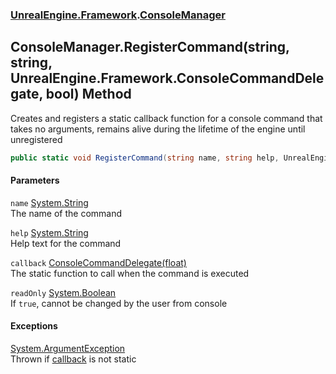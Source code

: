 ### [UnrealEngine.Framework](./UnrealEngine-Framework.md 'UnrealEngine.Framework').[ConsoleManager](./ConsoleManager.md 'UnrealEngine.Framework.ConsoleManager')
## ConsoleManager.RegisterCommand(string, string, UnrealEngine.Framework.ConsoleCommandDelegate, bool) Method
Creates and registers a static callback function for a console command that takes no arguments, remains alive during the lifetime of the engine until unregistered  
```csharp
public static void RegisterCommand(string name, string help, UnrealEngine.Framework.ConsoleCommandDelegate callback, bool readOnly=false);
```
#### Parameters
<a name='UnrealEngine-Framework-ConsoleManager-RegisterCommand(string_string_UnrealEngine-Framework-ConsoleCommandDelegate_bool)-name'></a>
`name` [System.String](https://docs.microsoft.com/en-us/dotnet/api/System.String 'System.String')  
The name of the command  
  
<a name='UnrealEngine-Framework-ConsoleManager-RegisterCommand(string_string_UnrealEngine-Framework-ConsoleCommandDelegate_bool)-help'></a>
`help` [System.String](https://docs.microsoft.com/en-us/dotnet/api/System.String 'System.String')  
Help text for the command  
  
<a name='UnrealEngine-Framework-ConsoleManager-RegisterCommand(string_string_UnrealEngine-Framework-ConsoleCommandDelegate_bool)-callback'></a>
`callback` [ConsoleCommandDelegate(float)](./ConsoleCommandDelegate(float).md 'UnrealEngine.Framework.ConsoleCommandDelegate(float)')  
The static function to call when the command is executed  
  
<a name='UnrealEngine-Framework-ConsoleManager-RegisterCommand(string_string_UnrealEngine-Framework-ConsoleCommandDelegate_bool)-readOnly'></a>
`readOnly` [System.Boolean](https://docs.microsoft.com/en-us/dotnet/api/System.Boolean 'System.Boolean')  
If `true`, cannot be changed by the user from console  
  
#### Exceptions
[System.ArgumentException](https://docs.microsoft.com/en-us/dotnet/api/System.ArgumentException 'System.ArgumentException')  
Thrown if [callback](#UnrealEngine-Framework-ConsoleManager-RegisterCommand(string_string_UnrealEngine-Framework-ConsoleCommandDelegate_bool)-callback 'UnrealEngine.Framework.ConsoleManager.RegisterCommand(string, string, UnrealEngine.Framework.ConsoleCommandDelegate, bool).callback') is not static  

